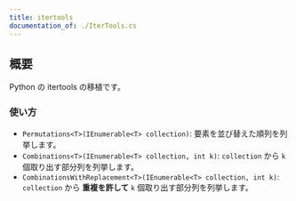 ```yaml
---
title: itertools
documentation_of: ./IterTools.cs
---
```


## 概要

Python の itertools の移植です。

### 使い方

- `Permutations<T>(IEnumerable<T> collection)`: 要素を並び替えた順列を列挙します。
- `Combinations<T>(IEnumerable<T> collection, int k)`: `collection` から `k` 個取り出す部分列を列挙します。
- `CombinationsWithReplacement<T>(IEnumerable<T> collection, int k)`: `collection` から **重複を許して** `k` 個取り出す部分列を列挙します。


